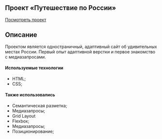 ## Проект «Путешествие по России»

[Посмотреть проект](https://lru-rose.github.io/russian-travel/)
## Описание
Проектом является одностраничный, адаптивный сайт об удивительных местах России.
Первый опыт адаптивной верстки и первое знакомство с медиазапросами.
#### Используемые технологии
  * HTML;
  * CSS;
#### Также использовались
  * Семантическая разметка;
  * Медиазапросы;
  * Grid Layout
  * Flexbox;
  * Медиазапросы;
  * Позиционирование;
